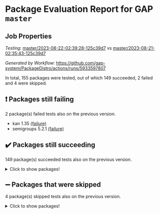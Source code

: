 # Package Evaluation Report for GAP `master`

## Job Properties

*Testing:* [master/2023-08-22-02:39:28-125c39d7](https://github.com/gap-system/PackageDistro/blob/data/reports/master/2023-08-22-02:39:28-125c39d7) vs [master/2023-08-21-02:35:43-125c39d7](https://github.com/gap-system/PackageDistro/blob/data/reports/master/2023-08-21-02:35:43-125c39d7)

*Generated by Workflow:* https://github.com/gap-system/PackageDistro/actions/runs/5933597807

In total, 155 packages were tested, out of which 149 succeeded, 2 failed and 4 were skipped.

## :exclamation: Packages still failing

2 package(s) failed tests also on the previous version.
- kan 1.35 [(failure)](https://github.com/gap-system/PackageDistro/actions/runs/5933597807/job/16089515471)
- semigroups 5.2.1 [(failure)](https://github.com/gap-system/PackageDistro/actions/runs/5933597807/job/16089519118)

## :heavy_check_mark: Packages still succeeding

149 package(s) succeeded tests also on the previous version.
<details><summary>Click to show packages!</summary>

- 4ti2interface 2023.02-04 [(success)](https://github.com/gap-system/PackageDistro/actions/runs/5933597807/job/16089507340)
- ace 5.6.2 [(success)](https://github.com/gap-system/PackageDistro/actions/runs/5933597807/job/16089507466)
- aclib 1.3.2 [(success)](https://github.com/gap-system/PackageDistro/actions/runs/5933597807/job/16089507552)
- agt 0.3.1 [(success)](https://github.com/gap-system/PackageDistro/actions/runs/5933597807/job/16089507630)
- alnuth 3.2.1 [(success)](https://github.com/gap-system/PackageDistro/actions/runs/5933597807/job/16089507728)
- anupq 3.3.0 [(success)](https://github.com/gap-system/PackageDistro/actions/runs/5933597807/job/16089507825)
- atlasrep 2.1.6 [(success)](https://github.com/gap-system/PackageDistro/actions/runs/5933597807/job/16089507910)
- autodoc 2023.06.19 [(success)](https://github.com/gap-system/PackageDistro/actions/runs/5933597807/job/16089508023)
- automata 1.15 [(success)](https://github.com/gap-system/PackageDistro/actions/runs/5933597807/job/16089508155)
- automgrp 1.3.2 [(success)](https://github.com/gap-system/PackageDistro/actions/runs/5933597807/job/16089508281)
- autpgrp 1.11 [(success)](https://github.com/gap-system/PackageDistro/actions/runs/5933597807/job/16089508401)
- cap 2023.08-07 [(success)](https://github.com/gap-system/PackageDistro/actions/runs/5933597807/job/16089508514)
- caratinterface 2.3.5 [(success)](https://github.com/gap-system/PackageDistro/actions/runs/5933597807/job/16089508622)
- cddinterface 2022.11.01 [(success)](https://github.com/gap-system/PackageDistro/actions/runs/5933597807/job/16089508712)
- circle 1.6.6 [(success)](https://github.com/gap-system/PackageDistro/actions/runs/5933597807/job/16089508791)
- classicpres 1.22 [(success)](https://github.com/gap-system/PackageDistro/actions/runs/5933597807/job/16089508871)
- cohomolo 1.6.11 [(success)](https://github.com/gap-system/PackageDistro/actions/runs/5933597807/job/16089508959)
- congruence 1.2.5 [(success)](https://github.com/gap-system/PackageDistro/actions/runs/5933597807/job/16089509065)
- corelg 1.56 [(success)](https://github.com/gap-system/PackageDistro/actions/runs/5933597807/job/16089509171)
- crime 1.6 [(success)](https://github.com/gap-system/PackageDistro/actions/runs/5933597807/job/16089509264)
- crisp 1.4.6 [(success)](https://github.com/gap-system/PackageDistro/actions/runs/5933597807/job/16089509438)
- crypting 0.10.4 [(success)](https://github.com/gap-system/PackageDistro/actions/runs/5933597807/job/16089509559)
- cryst 4.1.26 [(success)](https://github.com/gap-system/PackageDistro/actions/runs/5933597807/job/16089509681)
- crystcat 1.1.10 [(success)](https://github.com/gap-system/PackageDistro/actions/runs/5933597807/job/16089509810)
- ctbllib 1.3.6 [(success)](https://github.com/gap-system/PackageDistro/actions/runs/5933597807/job/16089509936)
- cubefree 1.19 [(success)](https://github.com/gap-system/PackageDistro/actions/runs/5933597807/job/16089510071)
- curlinterface 2.3.2 [(success)](https://github.com/gap-system/PackageDistro/actions/runs/5933597807/job/16089510201)
- cvec 2.8.1 [(success)](https://github.com/gap-system/PackageDistro/actions/runs/5933597807/job/16089510351)
- datastructures 0.3.0 [(success)](https://github.com/gap-system/PackageDistro/actions/runs/5933597807/job/16089510481)
- deepthought 1.0.6 [(success)](https://github.com/gap-system/PackageDistro/actions/runs/5933597807/job/16089510645)
- design 1.8 [(success)](https://github.com/gap-system/PackageDistro/actions/runs/5933597807/job/16089510778)
- difsets 2.3.1 [(success)](https://github.com/gap-system/PackageDistro/actions/runs/5933597807/job/16089510914)
- digraphs 1.6.2 [(success)](https://github.com/gap-system/PackageDistro/actions/runs/5933597807/job/16089511042)
- edim 1.3.7 [(success)](https://github.com/gap-system/PackageDistro/actions/runs/5933597807/job/16089511182)
- example 4.3.4 [(success)](https://github.com/gap-system/PackageDistro/actions/runs/5933597807/job/16089511310)
- examplesforhomalg 2023.07-01 [(success)](https://github.com/gap-system/PackageDistro/actions/runs/5933597807/job/16089511453)
- factint 1.6.3 [(success)](https://github.com/gap-system/PackageDistro/actions/runs/5933597807/job/16089511581)
- ferret 1.0.9 [(success)](https://github.com/gap-system/PackageDistro/actions/runs/5933597807/job/16089511732)
- fga 1.5.0 [(success)](https://github.com/gap-system/PackageDistro/actions/runs/5933597807/job/16089511874)
- fining 1.5.6 [(success)](https://github.com/gap-system/PackageDistro/actions/runs/5933597807/job/16089511978)
- float 1.0.3 [(success)](https://github.com/gap-system/PackageDistro/actions/runs/5933597807/job/16089512095)
- format 1.4.3 [(success)](https://github.com/gap-system/PackageDistro/actions/runs/5933597807/job/16089512230)
- forms 1.2.9 [(success)](https://github.com/gap-system/PackageDistro/actions/runs/5933597807/job/16089512381)
- fplsa 1.2.6 [(success)](https://github.com/gap-system/PackageDistro/actions/runs/5933597807/job/16089512522)
- fr 2.4.12 [(success)](https://github.com/gap-system/PackageDistro/actions/runs/5933597807/job/16089512627)
- francy 2.0.3 [(success)](https://github.com/gap-system/PackageDistro/actions/runs/5933597807/job/16089512730)
- fwtree 1.3 [(success)](https://github.com/gap-system/PackageDistro/actions/runs/5933597807/job/16089512825)
- gapdoc 1.6.6 [(success)](https://github.com/gap-system/PackageDistro/actions/runs/5933597807/job/16089512932)
- gauss 2023.02-04 [(success)](https://github.com/gap-system/PackageDistro/actions/runs/5933597807/job/16089513044)
- gaussforhomalg 2023.02-04 [(success)](https://github.com/gap-system/PackageDistro/actions/runs/5933597807/job/16089513162)
- gbnp 1.0.5 [(success)](https://github.com/gap-system/PackageDistro/actions/runs/5933597807/job/16089513276)
- generalizedmorphismsforcap 2023.03-01 [(success)](https://github.com/gap-system/PackageDistro/actions/runs/5933597807/job/16089513381)
- genss 1.6.8 [(success)](https://github.com/gap-system/PackageDistro/actions/runs/5933597807/job/16089513475)
- gradedmodules 2023.02-04 [(success)](https://github.com/gap-system/PackageDistro/actions/runs/5933597807/job/16089513582)
- gradedringforhomalg 2023.02-04 [(success)](https://github.com/gap-system/PackageDistro/actions/runs/5933597807/job/16089513682)
- grape 4.9.0 [(success)](https://github.com/gap-system/PackageDistro/actions/runs/5933597807/job/16089513784)
- groupoids 1.73 [(success)](https://github.com/gap-system/PackageDistro/actions/runs/5933597807/job/16089513877)
- grpconst 2.6.4 [(success)](https://github.com/gap-system/PackageDistro/actions/runs/5933597807/job/16089513980)
- guarana 0.96.3 [(success)](https://github.com/gap-system/PackageDistro/actions/runs/5933597807/job/16089514071)
- guava 3.18 [(success)](https://github.com/gap-system/PackageDistro/actions/runs/5933597807/job/16089514164)
- hap 1.58 [(success)](https://github.com/gap-system/PackageDistro/actions/runs/5933597807/job/16089514257)
- hapcryst 0.1.15 [(success)](https://github.com/gap-system/PackageDistro/actions/runs/5933597807/job/16089514326)
- hecke 1.5.3 [(success)](https://github.com/gap-system/PackageDistro/actions/runs/5933597807/job/16089514424)
- help 3.5 [(success)](https://github.com/gap-system/PackageDistro/actions/runs/5933597807/job/16089514523)
- homalg 2023.02-05 [(success)](https://github.com/gap-system/PackageDistro/actions/runs/5933597807/job/16089514602)
- homalgtocas 2023.02-04 [(success)](https://github.com/gap-system/PackageDistro/actions/runs/5933597807/job/16089514684)
- idrel 2.45 [(success)](https://github.com/gap-system/PackageDistro/actions/runs/5933597807/job/16089514768)
- images 1.3.1 [(success)](https://github.com/gap-system/PackageDistro/actions/runs/5933597807/job/16089514854)
- intpic 0.3.0 [(success)](https://github.com/gap-system/PackageDistro/actions/runs/5933597807/job/16089514947)
- io 4.8.1 [(success)](https://github.com/gap-system/PackageDistro/actions/runs/5933597807/job/16089515023)
- io_forhomalg 2023.02-04 [(success)](https://github.com/gap-system/PackageDistro/actions/runs/5933597807/job/16089515111)
- irredsol 1.4.4 [(success)](https://github.com/gap-system/PackageDistro/actions/runs/5933597807/job/16089515181)
- json 2.1.1 [(success)](https://github.com/gap-system/PackageDistro/actions/runs/5933597807/job/16089515251)
- jupyterkernel 1.5.0 [(success)](https://github.com/gap-system/PackageDistro/actions/runs/5933597807/job/16089515321)
- jupyterviz 1.5.6 [(success)](https://github.com/gap-system/PackageDistro/actions/runs/5933597807/job/16089515400)
- kbmag 1.5.11 [(success)](https://github.com/gap-system/PackageDistro/actions/runs/5933597807/job/16089515530)
- laguna 3.9.6 [(success)](https://github.com/gap-system/PackageDistro/actions/runs/5933597807/job/16089515598)
- liealgdb 2.2.1 [(success)](https://github.com/gap-system/PackageDistro/actions/runs/5933597807/job/16089515700)
- liepring 2.8 [(success)](https://github.com/gap-system/PackageDistro/actions/runs/5933597807/job/16089515767)
- liering 2.4.2 [(success)](https://github.com/gap-system/PackageDistro/actions/runs/5933597807/job/16089515853)
- linearalgebraforcap 2023.08-04 [(success)](https://github.com/gap-system/PackageDistro/actions/runs/5933597807/job/16089515932)
- localizeringforhomalg 2023.02-04 [(success)](https://github.com/gap-system/PackageDistro/actions/runs/5933597807/job/16089516027)
- loops 3.4.3 [(success)](https://github.com/gap-system/PackageDistro/actions/runs/5933597807/job/16089516113)
- lpres 1.0.3 [(success)](https://github.com/gap-system/PackageDistro/actions/runs/5933597807/job/16089516189)
- majoranaalgebras 1.5.1 [(success)](https://github.com/gap-system/PackageDistro/actions/runs/5933597807/job/16089516260)
- mapclass 1.4.6 [(success)](https://github.com/gap-system/PackageDistro/actions/runs/5933597807/job/16089516333)
- matgrp 0.70 [(success)](https://github.com/gap-system/PackageDistro/actions/runs/5933597807/job/16089516416)
- matricesforhomalg 2023.02-04 [(success)](https://github.com/gap-system/PackageDistro/actions/runs/5933597807/job/16089516495)
- modisom 2.5.4 [(success)](https://github.com/gap-system/PackageDistro/actions/runs/5933597807/job/16089516589)
- modulepresentationsforcap 2023.08-01 [(success)](https://github.com/gap-system/PackageDistro/actions/runs/5933597807/job/16089516659)
- modules 2023.02-04 [(success)](https://github.com/gap-system/PackageDistro/actions/runs/5933597807/job/16089516733)
- monoidalcategories 2023.08-08 [(success)](https://github.com/gap-system/PackageDistro/actions/runs/5933597807/job/16089516801)
- nconvex 2022.09-01 [(success)](https://github.com/gap-system/PackageDistro/actions/runs/5933597807/job/16089516879)
- nilmat 1.4.2 [(success)](https://github.com/gap-system/PackageDistro/actions/runs/5933597807/job/16089516958)
- nock 1.5 [(success)](https://github.com/gap-system/PackageDistro/actions/runs/5933597807/job/16089517041)
- normalizinterface 1.3.6 [(success)](https://github.com/gap-system/PackageDistro/actions/runs/5933597807/job/16089517123)
- nq 2.5.10 [(success)](https://github.com/gap-system/PackageDistro/actions/runs/5933597807/job/16089517206)
- numericalsgps 1.3.1 [(success)](https://github.com/gap-system/PackageDistro/actions/runs/5933597807/job/16089517286)
- openmath 11.5.3 [(success)](https://github.com/gap-system/PackageDistro/actions/runs/5933597807/job/16089517358)
- orb 4.9.0 [(success)](https://github.com/gap-system/PackageDistro/actions/runs/5933597807/job/16089517419)
- packagemanager 1.4.1 [(success)](https://github.com/gap-system/PackageDistro/actions/runs/5933597807/job/16089517482)
- patternclass 2.4.3 [(success)](https://github.com/gap-system/PackageDistro/actions/runs/5933597807/job/16089517553)
- permut 2.0.4 [(success)](https://github.com/gap-system/PackageDistro/actions/runs/5933597807/job/16089517632)
- polenta 1.3.10 [(success)](https://github.com/gap-system/PackageDistro/actions/runs/5933597807/job/16089517703)
- polymaking 0.8.6 [(success)](https://github.com/gap-system/PackageDistro/actions/runs/5933597807/job/16089517769)
- primgrp 3.4.4 [(success)](https://github.com/gap-system/PackageDistro/actions/runs/5933597807/job/16089517856)
- profiling 2.5.4 [(success)](https://github.com/gap-system/PackageDistro/actions/runs/5933597807/job/16089517942)
- qpa 1.34 [(success)](https://github.com/gap-system/PackageDistro/actions/runs/5933597807/job/16089518020)
- quagroup 1.8.3 [(success)](https://github.com/gap-system/PackageDistro/actions/runs/5933597807/job/16089518095)
- radiroot 2.9 [(success)](https://github.com/gap-system/PackageDistro/actions/runs/5933597807/job/16089518176)
- rcwa 4.7.1 [(success)](https://github.com/gap-system/PackageDistro/actions/runs/5933597807/job/16089518266)
- rds 1.8 [(success)](https://github.com/gap-system/PackageDistro/actions/runs/5933597807/job/16089518350)
- recog 1.4.2 [(success)](https://github.com/gap-system/PackageDistro/actions/runs/5933597807/job/16089518451)
- repndecomp 1.3.0 [(success)](https://github.com/gap-system/PackageDistro/actions/runs/5933597807/job/16089518528)
- repsn 3.1.1 [(success)](https://github.com/gap-system/PackageDistro/actions/runs/5933597807/job/16089518623)
- resclasses 4.7.3 [(success)](https://github.com/gap-system/PackageDistro/actions/runs/5933597807/job/16089518739)
- ringsforhomalg 2023.02-05 [(success)](https://github.com/gap-system/PackageDistro/actions/runs/5933597807/job/16089518842)
- sco 2023.02-04 [(success)](https://github.com/gap-system/PackageDistro/actions/runs/5933597807/job/16089518946)
- scscp 2.4.1 [(success)](https://github.com/gap-system/PackageDistro/actions/runs/5933597807/job/16089519035)
- sglppow 2.3 [(success)](https://github.com/gap-system/PackageDistro/actions/runs/5933597807/job/16089519211)
- sgpviz 0.999.5 [(success)](https://github.com/gap-system/PackageDistro/actions/runs/5933597807/job/16089519307)
- simpcomp 2.1.14 [(success)](https://github.com/gap-system/PackageDistro/actions/runs/5933597807/job/16089519397)
- singular 2023.02.09 [(success)](https://github.com/gap-system/PackageDistro/actions/runs/5933597807/job/16089519479)
- sl2reps 1.1 [(success)](https://github.com/gap-system/PackageDistro/actions/runs/5933597807/job/16089519581)
- sla 1.5.3 [(success)](https://github.com/gap-system/PackageDistro/actions/runs/5933597807/job/16089519672)
- smallgrp 1.5.3 [(success)](https://github.com/gap-system/PackageDistro/actions/runs/5933597807/job/16089519767)
- smallsemi 0.6.13 [(success)](https://github.com/gap-system/PackageDistro/actions/runs/5933597807/job/16089519849)
- sonata 2.9.6 [(success)](https://github.com/gap-system/PackageDistro/actions/runs/5933597807/job/16089519935)
- sophus 1.27 [(success)](https://github.com/gap-system/PackageDistro/actions/runs/5933597807/job/16089520024)
- spinsym 1.5.2 [(success)](https://github.com/gap-system/PackageDistro/actions/runs/5933597807/job/16089520108)
- standardff 0.9.4 [(success)](https://github.com/gap-system/PackageDistro/actions/runs/5933597807/job/16089520196)
- symbcompcc 1.3.2 [(success)](https://github.com/gap-system/PackageDistro/actions/runs/5933597807/job/16089520303)
- thelma 1.3 [(success)](https://github.com/gap-system/PackageDistro/actions/runs/5933597807/job/16089520416)
- tomlib 1.2.9 [(success)](https://github.com/gap-system/PackageDistro/actions/runs/5933597807/job/16089520524)
- toolsforhomalg 2023.07-01 [(success)](https://github.com/gap-system/PackageDistro/actions/runs/5933597807/job/16089520656)
- toric 1.9.5 [(success)](https://github.com/gap-system/PackageDistro/actions/runs/5933597807/job/16089520758)
- toricvarieties 2022.07.13 [(success)](https://github.com/gap-system/PackageDistro/actions/runs/5933597807/job/16089520864)
- transgrp 3.6.4 [(success)](https://github.com/gap-system/PackageDistro/actions/runs/5933597807/job/16089520952)
- ugaly 4.1.3 [(success)](https://github.com/gap-system/PackageDistro/actions/runs/5933597807/job/16089521059)
- unipot 1.5 [(success)](https://github.com/gap-system/PackageDistro/actions/runs/5933597807/job/16089521152)
- unitlib 4.2.0 [(success)](https://github.com/gap-system/PackageDistro/actions/runs/5933597807/job/16089521249)
- utils 0.82 [(success)](https://github.com/gap-system/PackageDistro/actions/runs/5933597807/job/16089521328)
- uuid 0.7 [(success)](https://github.com/gap-system/PackageDistro/actions/runs/5933597807/job/16089521430)
- walrus 0.9991 [(success)](https://github.com/gap-system/PackageDistro/actions/runs/5933597807/job/16089521531)
- wedderga 4.10.4 [(success)](https://github.com/gap-system/PackageDistro/actions/runs/5933597807/job/16089521633)
- xmod 2.91 [(success)](https://github.com/gap-system/PackageDistro/actions/runs/5933597807/job/16089521744)
- xmodalg 1.23 [(success)](https://github.com/gap-system/PackageDistro/actions/runs/5933597807/job/16089521848)
- yangbaxter 0.10.3 [(success)](https://github.com/gap-system/PackageDistro/actions/runs/5933597807/job/16089521970)
- zeromqinterface 0.14 [(success)](https://github.com/gap-system/PackageDistro/actions/runs/5933597807/job/16089522083)
</details>

## :heavy_minus_sign: Packages that were skipped

4 package(s) skipped tests also on the previous version.
<details><summary>Click to show packages!</summary>

- browse 1.8.21 [(skipped)](https://github.com/gap-system/PackageDistro/actions/runs/5933597807/job/16089227539)
- itc 1.5.1 [(skipped)](https://github.com/gap-system/PackageDistro/actions/runs/5933597807/job/16089227539)
- polycyclic 2.16 [(skipped)](https://github.com/gap-system/PackageDistro/actions/runs/5933597807/job/16089227539)
- xgap 4.31 [(skipped)](https://github.com/gap-system/PackageDistro/actions/runs/5933597807/job/16089227539)
</details>

